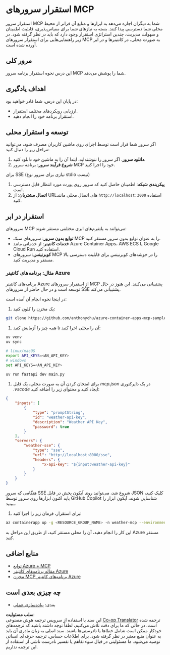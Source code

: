 <!--
CO_OP_TRANSLATOR_METADATA:
{
  "original_hash": "7816cc28f7ab9a54e31f9246429ffcd9",
  "translation_date": "2025-05-17T12:49:39+00:00",
  "source_file": "03-GettingStarted/08-deployment/README.md",
  "language_code": "fa"
}
-->
# استقرار سرورهای MCP

استقرار سرور MCP شما به دیگران اجازه می‌دهد به ابزارها و منابع آن فراتر از محیط محلی شما دسترسی پیدا کنند. بسته به نیازهای شما برای مقیاس‌پذیری، قابلیت اطمینان و سهولت مدیریت، چندین استراتژی استقرار وجود دارد که باید در نظر گرفته شود. در زیر راهنمایی‌هایی برای استقرار سرورهای MCP به صورت محلی، در کانتینرها و در ابر آورده شده است.

## مرور کلی

این درس نحوه استقرار برنامه سرور MCP شما را پوشش می‌دهد.

## اهداف یادگیری

در پایان این درس، شما قادر خواهید بود:

- ارزیابی رویکردهای مختلف استقرار.
- استقرار برنامه خود را انجام دهید.

## توسعه و استقرار محلی

اگر سرور شما قرار است توسط اجرای روی ماشین کاربران مصرف شود، می‌توانید مراحل زیر را دنبال کنید:

1. **دانلود سرور**. اگر سرور را ننوشته‌اید، ابتدا آن را به ماشین خود دانلود کنید.
1. **شروع فرآیند سرور**: برنامه سرور MCP خود را اجرا کنید.

برای SSE (نیازی برای سرور نوع stdio نیست)

1. **پیکربندی شبکه**: اطمینان حاصل کنید که سرور روی پورت مورد انتظار قابل دسترسی است.
1. **اتصال مشتریان**: از URL‌های اتصال محلی مانند `http://localhost:3000` استفاده کنید.

## استقرار در ابر

سرورهای MCP می‌توانند به پلتفرم‌های ابری مختلفی مستقر شوند:

- **توابع بدون سرور**: سرورهای سبک MCP را به عنوان توابع بدون سرور مستقر کنید.
- **خدمات کانتینر**: از خدماتی مانند Azure Container Apps، AWS ECS یا Google Cloud Run استفاده کنید.
- **کوبرنیتس**: سرورهای MCP را در خوشه‌های کوبرنیتس برای قابلیت دسترسی بالا مستقر و مدیریت کنید.

### مثال: برنامه‌های کانتینر Azure

برنامه‌های کانتینر Azure از استقرار سرورهای MCP پشتیبانی می‌کنند. این هنوز در حال توسعه است و در حال حاضر از سرورهای SSE پشتیبانی می‌کند.

در اینجا نحوه انجام آن آمده است:

1. یک مخزن را کلون کنید:

  ```sh
  git clone https://github.com/anthonychu/azure-container-apps-mcp-sample.git
  ```

1. آن را محلی اجرا کنید تا همه چیز را آزمایش کنید:

  ```sh
  uv venv
  uv sync

  # linux/macOS
  export API_KEYS=<AN_API_KEY>
  # windows
  set API_KEYS=<AN_API_KEY>

  uv run fastapi dev main.py
  ```

1. برای امتحان کردن آن به صورت محلی، یک فایل *mcp.json* در یک دایرکتوری *.vscode* ایجاد کنید و محتوای زیر را اضافه کنید:

  ```json
  {
      "inputs": [
          {
              "type": "promptString",
              "id": "weather-api-key",
              "description": "Weather API Key",
              "password": true
          }
      ],
      "servers": {
          "weather-sse": {
              "type": "sse",
              "url": "http://localhost:8000/sse",
              "headers": {
                  "x-api-key": "${input:weather-api-key}"
              }
          }
      }
  }
  ```

  هنگامی که سرور SSE شروع شد، می‌توانید روی آیکون پخش در فایل JSON کلیک کنید، باید اکنون ابزارها روی سرور توسط GitHub Copilot شناسایی شوند، آیکون ابزار را ببینید.

1. برای استقرار، فرمان زیر را اجرا کنید:

  ```sh
  az containerapp up -g <RESOURCE_GROUP_NAME> -n weather-mcp --environment mcp -l westus --env-vars API_KEYS=<AN_API_KEY> --source .
  ```

این کار را انجام دهید، آن را محلی مستقر کنید، از طریق این مراحل به Azure مستقر کنید.

## منابع اضافی

- [توابع Azure + MCP](https://learn.microsoft.com/en-us/samples/azure-samples/remote-mcp-functions-dotnet/remote-mcp-functions-dotnet/)
- [مقاله برنامه‌های کانتینر Azure](https://techcommunity.microsoft.com/blog/appsonazureblog/host-remote-mcp-servers-in-azure-container-apps/4403550)
- [مخزن MCP برنامه‌های کانتینر Azure](https://github.com/anthonychu/azure-container-apps-mcp-sample)

## چه چیزی بعدی است

- بعدی: [پیاده‌سازی عملی](/04-PracticalImplementation/README.md)

**سلب مسئولیت**:  
این سند با استفاده از سرویس ترجمه هوش مصنوعی [Co-op Translator](https://github.com/Azure/co-op-translator) ترجمه شده است. در حالی که ما برای دقت تلاش می‌کنیم، لطفاً توجه داشته باشید که ترجمه‌های خودکار ممکن است شامل خطاها یا نادرستی‌ها باشند. سند اصلی به زبان مادری آن باید به عنوان منبع معتبر در نظر گرفته شود. برای اطلاعات حساس، ترجمه حرفه‌ای انسانی توصیه می‌شود. ما مسئولیتی در قبال سوء تفاهم یا تفسیر نادرست ناشی از استفاده از این ترجمه نداریم.